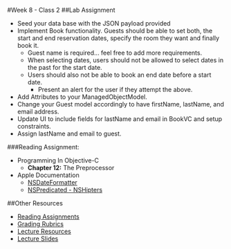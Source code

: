 #Week 8 - Class 2
##Lab Assignment
* Seed your data base with the JSON payload provided
* Implement Book functionality. Guests should be able to set both, the start and end reservation dates, specify the room they want and finally book it.
	* Guest name is required... feel free to add more requirements.
	* When selecting dates, users should not be allowed to select dates in the past for the start date.
	* Users should also not be able to book an end date before a start date.
		* Present an alert for the user if they attempt the above.
* Add Attributes to your ManagedObjectModel.
* Change your Guest model accordingly to have firstName, lastName, and email address.
* Update UI to include fields for lastName and email in BookVC and setup constraints.
* Assign lastName and email to guest.

###Reading Assignment:
* Programming In Objective-C
  * **Chapter 12:** The Preprocessor
* Apple Documentation
  * [NSDateFormatter](https://developer.apple.com/library/mac/documentation/Cocoa/Reference/Foundation/Classes/NSDateFormatter_Class/)
  * [NSPredicated - NSHipters](http://nshipster.com/nspredicate/)

##Other Resources
* [Reading Assignments](../../Resources/ra-grading-standard/)
* [Grading Rubrics](../../Resources/)
* [Lecture Resources](lecture/)
* [Lecture Slides](https://www.icloud.com/keynote/000fQdt4rvdN6s1yl9IyBrxRg#Week8_Day2)
